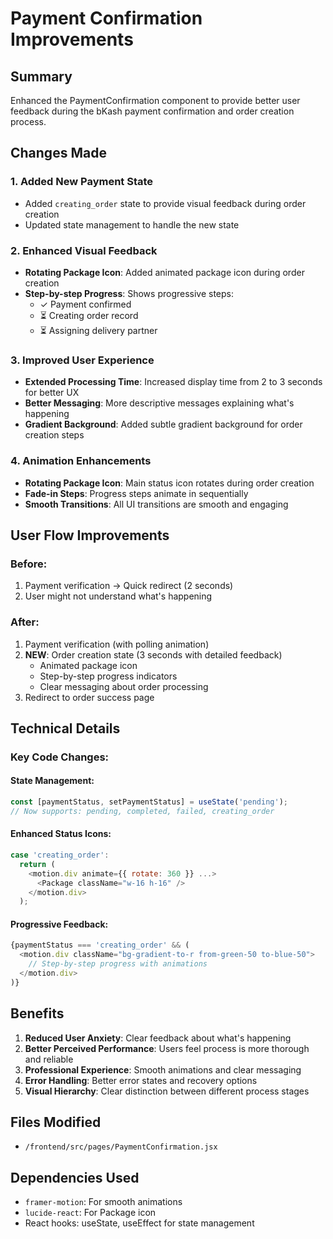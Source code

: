 # Payment Confirmation Improvements

## Summary
Enhanced the PaymentConfirmation component to provide better user feedback during the bKash payment confirmation and order creation process.

## Changes Made

### 1. Added New Payment State
- Added `creating_order` state to provide visual feedback during order creation
- Updated state management to handle the new state

### 2. Enhanced Visual Feedback
- **Rotating Package Icon**: Added animated package icon during order creation
- **Step-by-step Progress**: Shows progressive steps:
  - ✓ Payment confirmed
  - ⏳ Creating order record  
  - ⏳ Assigning delivery partner

### 3. Improved User Experience
- **Extended Processing Time**: Increased display time from 2 to 3 seconds for better UX
- **Better Messaging**: More descriptive messages explaining what's happening
- **Gradient Background**: Added subtle gradient background for order creation steps

### 4. Animation Enhancements
- **Rotating Package Icon**: Main status icon rotates during order creation
- **Fade-in Steps**: Progress steps animate in sequentially
- **Smooth Transitions**: All UI transitions are smooth and engaging

## User Flow Improvements

### Before:
1. Payment verification → Quick redirect (2 seconds)
2. User might not understand what's happening

### After:
1. Payment verification (with polling animation)
2. **NEW**: Order creation state (3 seconds with detailed feedback)
   - Animated package icon
   - Step-by-step progress indicators
   - Clear messaging about order processing
3. Redirect to order success page

## Technical Details

### Key Code Changes:

#### State Management:
```javascript
const [paymentStatus, setPaymentStatus] = useState('pending'); 
// Now supports: pending, completed, failed, creating_order
```

#### Enhanced Status Icons:
```javascript
case 'creating_order':
  return (
    <motion.div animate={{ rotate: 360 }} ...>
      <Package className="w-16 h-16" />
    </motion.div>
  );
```

#### Progressive Feedback:
```javascript
{paymentStatus === 'creating_order' && (
  <motion.div className="bg-gradient-to-r from-green-50 to-blue-50">
    // Step-by-step progress with animations
  </motion.div>
)}
```

## Benefits

1. **Reduced User Anxiety**: Clear feedback about what's happening
2. **Better Perceived Performance**: Users feel process is more thorough and reliable
3. **Professional Experience**: Smooth animations and clear messaging
4. **Error Handling**: Better error states and recovery options
5. **Visual Hierarchy**: Clear distinction between different process stages

## Files Modified
- `/frontend/src/pages/PaymentConfirmation.jsx`

## Dependencies Used
- `framer-motion`: For smooth animations
- `lucide-react`: For Package icon
- React hooks: useState, useEffect for state management
